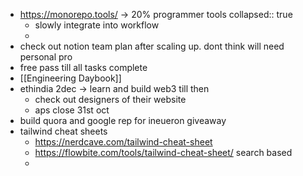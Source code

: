 - https://monorepo.tools/ -> 20% programmer tools
  collapsed:: true
	- slowly integrate into workflow
	-
- check out notion team plan after scaling up. dont think will need personal pro
- free pass till all tasks complete
- [[Engineering Daybook]]
- ethindia 2dec -> learn and build web3 till then
	- check out designers of their website
	- aps close 31st oct
- build quora and google rep for ineueron giveaway
- tailwind cheat sheets
	- https://nerdcave.com/tailwind-cheat-sheet
	- https://flowbite.com/tools/tailwind-cheat-sheet/ search based
	-